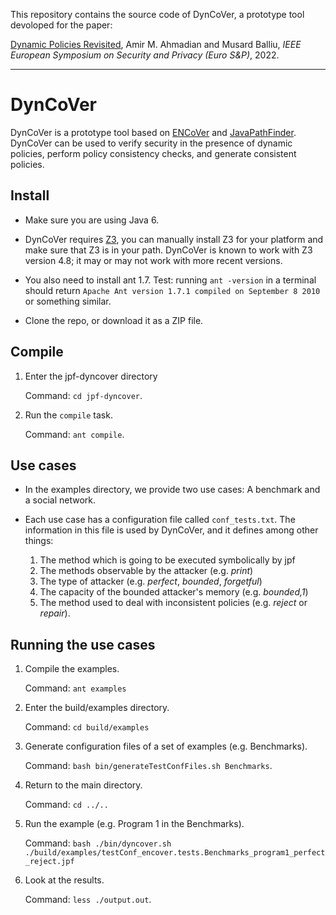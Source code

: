 This repository contains the source code of DynCoVer, a prototype tool devoloped for the paper:

[Dynamic Policies Revisited](https://github.com/amir-ahmadian/jpf-dyncover/blob/main/paper/Dynamic%20Policies%20Revisited.pdf),
Amir M. Ahmadian and Musard Balliu,
_IEEE European Symposium on Security and Privacy (Euro S&P)_, 2022.

---
# DynCoVer
DynCoVer is a prototype tool based on [ENCoVer](https://people.kth.se/~musard/files/encover.html) and [JavaPathFinder](https://github.com/javapathfinder). DynCoVer can be used to verify security in the presence of dynamic policies, perform policy consistency checks, and generate consistent policies. 

## Install

- Make sure you are using Java 6.

- DynCoVer requires [Z3](https://github.com/Z3Prover/z3), you can manually install Z3 for your platform and make sure that Z3 is in your path. DynCoVer is known to work with Z3 version 4.8; it may or may not work with more recent versions.

- You also need to install ant 1.7.
  Test: running `ant -version` in a terminal should return `Apache Ant version 1.7.1 compiled on September 8 2010` or something similar.

- Clone the repo, or download it as a ZIP file.

## Compile

1. Enter the jpf-dyncover directory
   
   Command: `cd jpf-dyncover`.

2. Run the `compile` task.
   
   Command: `ant compile`.

## Use cases

- In the examples directory, we provide two use cases: A benchmark and a social network.

- Each use case has a configuration file called `conf_tests.txt`. The information in this file is used by DynCoVer, and it defines among other things:
	1. The method which is going to be executed symbolically by jpf
	2. The methods observable by the attacker (e.g. *print*)
	3. The type of attacker (e.g. *perfect*, *bounded*, *forgetful*)
	4. The capacity of the bounded attacker's memory (e.g. *bounded,1*) 
	5. The method used to deal with inconsistent policies (e.g. *reject* or *repair*).

## Running the use cases

1. Compile the examples.

   Command: `ant examples`

2. Enter the build/examples directory.

   Command: `cd build/examples`

3. Generate configuration files of a set of examples (e.g. Benchmarks).
 
   Command: `bash bin/generateTestConfFiles.sh Benchmarks`.
   
4. Return to the main directory.

   Command: `cd ../..`

5. Run the example (e.g. Program 1 in the Benchmarks).

   Command: `bash ./bin/dyncover.sh ./build/examples/testConf_encover.tests.Benchmarks_program1_perfect_reject.jpf`

6. Look at the results.

   Command: `less ./output.out`.
